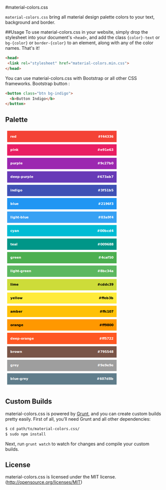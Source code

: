 #material-colors.css

`material-colors.css` bring all material design palette colors to your text, background and border.

##Usage
To use material-colors.css in your website, simply drop the stylesheet into your document's `<head>`, and add the class `{color}-text` or `bg-{color}` or `border-{color}` to an element, along with any of the color names. That's it!

```html
<head>
 <link rel="stylesheet" href="material-colors.min.css">
</head>
```

You can use material-colors.css with Bootstrap or all other CSS frameworks. Bootstrap button :

```html
<button class="btn bg-indigo">
  <b>Button Indigo</b>
</button>
```

## Palette

![palette](./palette.png)

## Custom Builds
material-colors.css is powered by [Grunt](http://gruntjs.com), and you can create custom builds pretty easily. First of all, you’ll need Grunt and all other dependencies:

```sh
$ cd path/to/material-colors.css/
$ sudo npm install
```

Next, run `grunt watch` to watch for changes and compile your custom builds.

## License
material-colors.css is licensed under the MIT license. (http://opensource.org/licenses/MIT)
